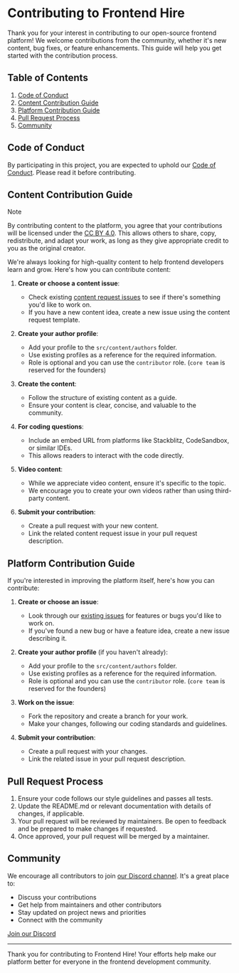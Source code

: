 # Contributing to Frontend Hire

Thank you for your interest in contributing to our open-source frontend platform! We welcome contributions from the community, whether it's new content, bug fixes, or feature enhancements. This guide will help you get started with the contribution process.

## Table of Contents
1. [Code of Conduct](#code-of-conduct)
2. [Content Contribution Guide](#content-contribution-guide)
3. [Platform Contribution Guide](#platform-contribution-guide)
4. [Pull Request Process](#pull-request-process)
5. [Community](#community)

## Code of Conduct
By participating in this project, you are expected to uphold our [Code of Conduct](CODE_OF_CONDUCT.md). Please read it before contributing.

## Content Contribution Guide

> [!NOTE]
> By contributing content to the platform, you agree that your contributions will be licensed under the [CC BY 4.0](https://creativecommons.org/licenses/by/4.0/). This allows others to share, copy, redistribute, and adapt your work, as long as they give appropriate credit to you as the original creator.

We're always looking for high-quality content to help frontend developers learn and grow. Here's how you can contribute content:

1. **Create or choose a content issue**: 
   - Check existing [content request issues](https://github.com/Frontend-Hire/frontend-hire/issues) to see if there's something you'd like to work on.
   - If you have a new content idea, create a new issue using the content request template.

2. **Create your author profile**:
   - Add your profile to the `src/content/authors` folder.
   - Use existing profiles as a reference for the required information.
   - Role is optional and you can use the `contributor` role. (`core team` is reserved for the founders)

3. **Create the content**:
   - Follow the structure of existing content as a guide.
   - Ensure your content is clear, concise, and valuable to the community.

4. **For coding questions**:
   - Include an embed URL from platforms like Stackblitz, CodeSandbox, or similar IDEs.
   - This allows readers to interact with the code directly.

5. **Video content**:
   - While we appreciate video content, ensure it's specific to the topic.
   - We encourage you to create your own videos rather than using third-party content.

6. **Submit your contribution**:
   - Create a pull request with your new content.
   - Link the related content request issue in your pull request description.

## Platform Contribution Guide
If you're interested in improving the platform itself, here's how you can contribute:

1. **Create or choose an issue**:
   - Look through our [existing issues](https://github.com/Frontend-Hire/frontend-hire/issues) for features or bugs you'd like to work on.
   - If you've found a new bug or have a feature idea, create a new issue describing it.

2. **Create your author profile** (if you haven't already):
   - Add your profile to the `src/content/authors` folder.
   - Use existing profiles as a reference for the required information.
   - Role is optional and you can use the `contributor` role. (`core team` is reserved for the founders)

3. **Work on the issue**:
   - Fork the repository and create a branch for your work.
   - Make your changes, following our coding standards and guidelines.

4. **Submit your contribution**:
   - Create a pull request with your changes.
   - Link the related issue in your pull request description.

## Pull Request Process
1. Ensure your code follows our style guidelines and passes all tests.
2. Update the README.md or relevant documentation with details of changes, if applicable.
3. Your pull request will be reviewed by maintainers. Be open to feedback and be prepared to make changes if requested.
4. Once approved, your pull request will be merged by a maintainer.

## Community
We encourage all contributors to join [our Discord channel](https://discord.gg/DWAVqksVtx). It's a great place to:
- Discuss your contributions
- Get help from maintainers and other contributors
- Stay updated on project news and priorities
- Connect with the community

[Join our Discord](https://discord.gg/DWAVqksVtx)

---

Thank you for contributing to Frontend Hire! Your efforts help make our platform better for everyone in the frontend development community.
